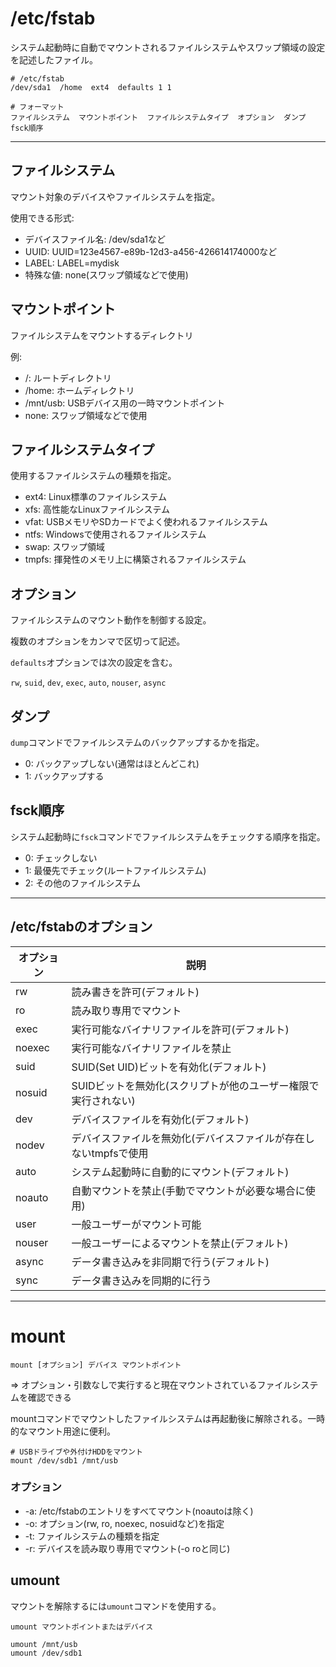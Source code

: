 # /etc/fstab

システム起動時に自動でマウントされるファイルシステムやスワップ領域の設定を記述したファイル。

```
# /etc/fstab
/dev/sda1  /home  ext4  defaults 1 1
```

```
# フォーマット
ファイルシステム  マウントポイント  ファイルシステムタイプ  オプション  ダンプ  fsck順序
```

---

## ファイルシステム

マウント対象のデバイスやファイルシステムを指定。

使用できる形式:

- デバイスファイル名: /dev/sda1など
- UUID: UUID=123e4567-e89b-12d3-a456-426614174000など
- LABEL: LABEL=mydisk
- 特殊な値: none(スワップ領域などで使用)

## マウントポイント

ファイルシステムをマウントするディレクトリ

例:

- /: ルートディレクトリ
- /home: ホームディレクトリ
- /mnt/usb: USBデバイス用の一時マウントポイント
- none: スワップ領域などで使用

## ファイルシステムタイプ

使用するファイルシステムの種類を指定。

- ext4: Linux標準のファイルシステム
- xfs: 高性能なLinuxファイルシステム
- vfat: USBメモリやSDカードでよく使われるファイルシステム
- ntfs: Windowsで使用されるファイルシステム
- swap: スワップ領域
- tmpfs: 揮発性のメモリ上に構築されるファイルシステム

## オプション

ファイルシステムのマウント動作を制御する設定。

複数のオプションをカンマで区切って記述。

`defaults`オプションでは次の設定を含む。

`rw`, `suid`, `dev`, `exec`, `auto`, `nouser`, `async`

## ダンプ

`dump`コマンドでファイルシステムのバックアップするかを指定。

- 0: バックアップしない(通常はほとんどこれ)
- 1: バックアップする

## fsck順序

システム起動時に`fsck`コマンドでファイルシステムをチェックする順序を指定。

- 0: チェックしない
- 1: 最優先でチェック(ルートファイルシステム)
- 2: その他のファイルシステム

---

## /etc/fstabのオプション

| オプション | 説明                                                             |
|------------|------------------------------------------------------------------|
| rw         | 読み書きを許可(デフォルト)                                       |
| ro         | 読み取り専用でマウント                                           |
| exec       | 実行可能なバイナリファイルを許可(デフォルト)                     |
| noexec     | 実行可能なバイナリファイルを禁止                                 |
| suid       | SUID(Set UID)ビットを有効化(デフォルト)                          |
| nosuid     | SUIDビットを無効化(スクリプトが他のユーザー権限で実行されない)   |
| dev        | デバイスファイルを有効化(デフォルト)                             |
| nodev      | デバイスファイルを無効化(デバイスファイルが存在しないtmpfsで使用 |
| auto       | システム起動時に自動的にマウント(デフォルト)                     |
| noauto     | 自動マウントを禁止(手動でマウントが必要な場合に使用)             |
| user       | 一般ユーザーがマウント可能                                       |
| nouser     | 一般ユーザーによるマウントを禁止(デフォルト)                     |
| async      | データ書き込みを非同期で行う(デフォルト)                         |
| sync       | データ書き込みを同期的に行う                                     |

---

# mount

```
mount [オプション] デバイス マウントポイント
```

=> オプション・引数なしで実行すると現在マウントされているファイルシステムを確認できる

mountコマンドでマウントしたファイルシステムは再起動後に解除される。一時的なマウント用途に便利。

```
# USBドライブや外付けHDDをマウント
mount /dev/sdb1 /mnt/usb
```

### オプション

- -a: /etc/fstabのエントリをすべてマウント(noautoは除く)
- -o: オプション(rw, ro, noexec, nosuidなど)を指定
- -t: ファイルシステムの種類を指定
- -r: デバイスを読み取り専用でマウント(-o roと同じ)

## umount

マウントを解除するには`umount`コマンドを使用する。

```
umount マウントポイントまたはデバイス
```

```
umount /mnt/usb
umount /dev/sdb1
```

